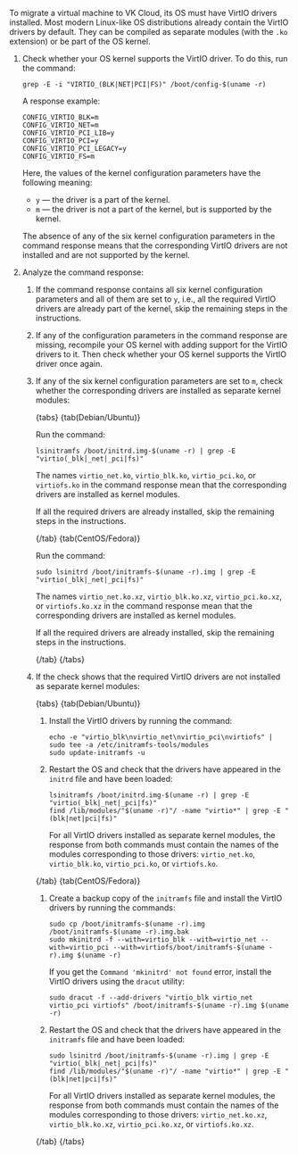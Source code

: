To migrate a virtual machine to VK Cloud, its OS must have VirtIO drivers installed. Most modern Linux-like OS distributions already contain the VirtIO drivers by default. They can be compiled as separate modules (with the `.ko` extension) or be part of the OS kernel.

1. Check whether your OS kernel supports the VirtIO driver. To do this, run the command:

   ```console
   grep -E -i "VIRTIO_(BLK|NET|PCI|FS)" /boot/config-$(uname -r)
   ```

   A response example:

   ```console
   CONFIG_VIRTIO_BLK=m
   CONFIG_VIRTIO_NET=m
   CONFIG_VIRTIO_PCI_LIB=y
   CONFIG_VIRTIO_PCI=y
   CONFIG_VIRTIO_PCI_LEGACY=y
   CONFIG_VIRTIO_FS=m
   ```

   Here, the values ​​of the kernel configuration parameters have the following meaning:

   - `y` — the driver is a part of the kernel.
   - `m` — the driver is not a part of the kernel, but is supported by the kernel.

   The absence of any of the six kernel configuration parameters in the command response means that the corresponding VirtIO drivers are not installed and are not supported by the kernel.

1. Analyze the command response:

   1. If the command response contains all six kernel configuration parameters and all of them are set to `y`, i.e., all the required VirtIO drivers are already part of the kernel, skip the remaining steps in the instructions.
   1. If any of the configuration parameters in the command response are missing, recompile your OS kernel with adding support for the VirtIO drivers to it. Then check whether your OS kernel supports the VirtIO driver once again.

   1. If any of the six kernel configuration parameters are set to `m`, check whether the corresponding drivers are installed as separate kernel modules:

      {tabs}
      {tab(Debian/Ubuntu)}

      Run the command:

      ```console
      lsinitramfs /boot/initrd.img-$(uname -r) | grep -E "virtio(_blk|_net|_pci|fs)"
      ```

      The names `virtio_net.ko`, `virtio_blk.ko`, `virtio_pci.ko`, or `virtiofs.ko` in the command response mean that the corresponding drivers are installed as kernel modules.

      If all the required drivers are already installed, skip the remaining steps in the instructions.

      {/tab}
      {tab(CentOS/Fedora)}

      Run the command:

      ```console
      sudo lsinitrd /boot/initramfs-$(uname -r).img | grep -E "virtio(_blk|_net|_pci|fs)"
      ```

      The names `virtio_net.ko.xz`, `virtio_blk.ko.xz`, `virtio_pci.ko.xz`, or `virtiofs.ko.xz` in the command response mean that the corresponding drivers are installed as kernel modules.

      If all the required drivers are already installed, skip the remaining steps in the instructions.

      {/tab}
      {/tabs}

   1. If the check shows that the required VirtIO drivers are not installed as separate kernel modules:

      {tabs}
      {tab(Debian/Ubuntu)}

      1. Install the VirtIO drivers by running the command:

         ```console
         echo -e "virtio_blk\nvirtio_net\nvirtio_pci\nvirtiofs" | sudo tee -a /etc/initramfs-tools/modules
         sudo update-initramfs -u
         ```

      1. Restart the OS and check that the drivers have appeared in the `initrd` file and have been loaded:

         ```console
         lsinitramfs /boot/initrd.img-$(uname -r) | grep -E "virtio(_blk|_net|_pci|fs)"
         find /lib/modules/"$(uname -r)"/ -name "virtio*" | grep -E "(blk|net|pci|fs)"
         ```

         For all VirtIO drivers installed as separate kernel modules, the response from both commands must contain the names of the modules corresponding to those drivers: `virtio_net.ko`, `virtio_blk.ko`, `virtio_pci.ko`, or `virtiofs.ko`.

      {/tab}
      {tab(CentOS/Fedora)}

      1. Create a backup copy of the `initramfs` file and install the VirtIO drivers by running the commands:

         ```console
         sudo cp /boot/initramfs-$(uname -r).img /boot/initramfs-$(uname -r).img.bak
         sudo mkinitrd -f --with=virtio_blk --with=virtio_net --with=virtio_pci --with=virtiofs/boot/initramfs-$(uname -r).img $(uname -r)
         ```

         If you get the `Command 'mkinitrd' not found` error, install the VirtIO drivers using the `dracut` utility:

         ```console
         sudo dracut -f --add-drivers "virtio_blk virtio_net virtio_pci virtiofs" /boot/initramfs-$(uname -r).img $(uname -r)
         ```

      1. Restart the OS and check that the drivers have appeared in the `initramfs` file and have been loaded:

         ```console
         sudo lsinitrd /boot/initramfs-$(uname -r).img | grep -E "virtio(_blk|_net|_pci|fs)"
         find /lib/modules/"$(uname -r)"/ -name "virtio*" | grep -E "(blk|net|pci|fs)"
         ```

         For all VirtIO drivers installed as separate kernel modules, the response from both commands must contain the names of the modules corresponding to those drivers: `virtio_net.ko.xz`, `virtio_blk.ko.xz`, `virtio_pci.ko.xz`, or `virtiofs.ko.xz`.

      {/tab}
      {/tabs}
